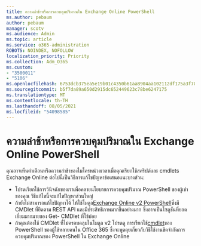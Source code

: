 ```yaml
---
title: ความล่าช้าหรือการควบคุมปริมาณใน Exchange Online PowerShell
ms.author: pebaum
author: pebaum
manager: scotv
ms.audience: Admin
ms.topic: article
ms.service: o365-administration
ROBOTS: NOINDEX, NOFOLLOW
localization_priority: Priority
ms.collection: Adm_O365
ms.custom:
- "3500011"
- "5106"
ms.openlocfilehash: 6753dcb375ea5e19b01c4350b61aa8904aa102112df175a3f70281d18a634dbf
ms.sourcegitcommit: b5f7da89a650d2915dc652449623c78be6247175
ms.translationtype: MT
ms.contentlocale: th-TH
ms.lasthandoff: 08/05/2021
ms.locfileid: "54098585"
---
```

# <a name="micro-delays-or-throttling-in-exchange-online-powershell"></a>ความล่าช้าหรือการควบคุมปริมาณใน Exchange Online PowerShell

คุณอาจเห็นคําเตือนหรือความล่าช้าของไมโครหน่วงเวลาเมื่อคุณเรียกใช้สคริปต์และ cmdlets Exchange Online ต่อไปนี้เป็นวิธีการแก้ไขปัญหาข้อเสนอแนะบางส่วน:

- โปรดเรียกใช้การวินิจฉัยของเราเพื่อคลายนโยบายการควบคุมปริมาณ PowerShell ของผู้เช่าของคุณ วิธีแก้ไขนี้จะแก้ไขปัญหาส่วนใหญ่
- ถ้ายังไม่สามารถแก้ไขปัญหาได้ ให้ใช้โมดูล[Exchange Online v2 PowerShell](/powershell/exchange/exchange-online/exchange-online-powershell-v2/exchange-online-powershell-v2?view=exchange-ps&preserve-view=true)ซึ่งมี CMDlet ที่ยึดตาม REST API และมีประสิทธิภาพมากขึ้นอย่างมาก ซึ่งอาจเป็นโซลูชันที่ยอดเยี่ยมมากมายของ Get- CMDlet ที่ใช้บ่อย
- ถ้าคุณต้องใช้ CMDlet ที่ไม่ครอบคลุมในโมดูล v2 โปรดดู การเรียกใช้[cmdlet](https://techcommunity.microsoft.com/t5/exchange-team-blog/updated-running-powershell-cmdlets-for-large-numbers-of-users-in/ba-p/1000628#)ของ PowerShell ของผู้ใช้หลายคนใน Office 365 ซึ่งจะพูดคุยเกี่ยวกับวิธีใช้งานขีดจํากัดการควบคุมปริมาณของ PowerShell ใน Exchange Online
